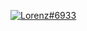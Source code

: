 [![Lorenz#6933](https://lanyard.cnrad.dev/api/838620835282812969)](https://discord.com/users/838620835282812969?idleMessage=https%3A%2F%2Fdarshan.studio%2F)
